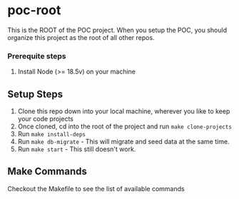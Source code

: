 # poc-root

This is the ROOT of the POC project. When you setup the POC, you should organize this project as the root of all other repos.

### Prerequite steps

1. Install Node (>= 18.5v) on your machine

## Setup Steps

1. Clone this repo down into your local machine, wherever you like to keep your code projects
2. Once cloned, cd into the root of the project and run `make clone-projects`
3. Run `make install-deps`
4. Run `make db-migrate` - This will migrate and seed data at the same time.
5. Run `make start` - This still doesn't work.

## Make Commands

Checkout the Makefile to see the list of available commands
